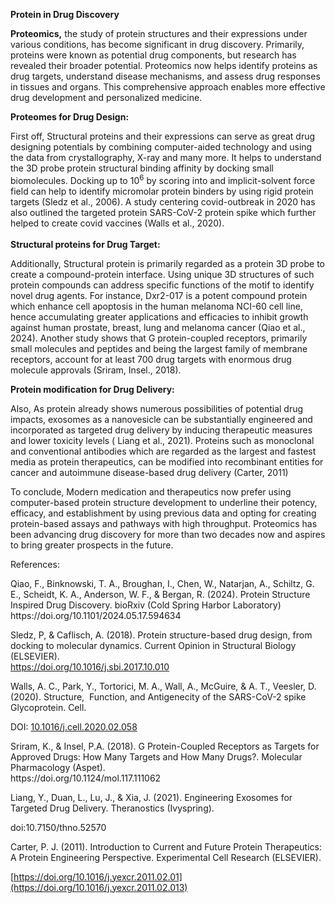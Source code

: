 **Protein in Drug Discovery**

**Proteomics,** the study of protein structures and their expressions under various conditions, has become significant in drug discovery. Primarily, proteins were known as potential drug components, but research has revealed their broader potential. Proteomics now helps identify proteins as drug targets, understand disease mechanisms, and assess drug responses in tissues and organs. This comprehensive approach enables more effective drug development and personalized medicine. 

**Proteomes for Drug Design:**

First off, Structural proteins and their expressions can serve as great drug designing potentials by combining computer-aided technology and using the data from crystallography, X-ray and many more. It helps to understand the 3D probe protein structural binding affinity by docking small biomolecules. Docking up to 10<sup>6</sup> by scoring into and implicit-solvent force field can help to identify micromolar protein binders by using rigid protein targets (Sledz et al., 2006). A study centering covid-outbreak in 2020 has also outlined the targeted protein SARS-CoV-2 protein spike which further helped to create covid vaccines (Walls et al., 2020). \
\
&#x20;**Structural proteins for Drug Target:**

Additionally, Structural protein is primarily regarded as a protein 3D probe to create a compound-protein interface. Using unique 3D structures of such protein compounds can address specific functions of the motif to identify novel drug agents. For instance, Dxr2-017 is a potent compound protein which enhance cell apoptosis in the human melanoma NCI-60 cell line, hence accumulating greater applications and efficacies to inhibit growth against human prostate, breast, lung and melanoma cancer (Qiao et al., 2024). Another study shows that G protein-coupled receptors, primarily small molecules and peptides and being the largest family of membrane receptors, account for at least 700 drug targets with enormous drug molecule approvals (Sriram, Insel., 2018). 

**Protein modification for Drug Delivery:**

Also, As protein already shows numerous possibilities of potential drug impacts, exosomes as a nanovesicle can be substantially engineered and incorporated as targeted drug delivery by inducing therapeutic measures and lower toxicity levels ( Liang et al., 2021). Proteins such as monoclonal and conventional antibodies which are regarded as the largest and fastest media as protein therapeutics, can be modified into recombinant entities for cancer and autoimmune disease-based drug delivery (Carter, 2011) 

To conclude, Modern medication and therapeutics now prefer using computer-based protein structure development to underline their potency, efficacy, and establishment by using previous data and opting for creating protein-based assays and pathways with high throughput. Proteomics has been advancing drug discovery for more than two decades now and aspires to bring greater prospects in the future. 






References:

Qiao, F., Binknowski, T. A., Broughan, I., Chen, W., Natarjan, A., Schiltz, G. E., Scheidt, K. A., Anderson, W. F., & Bergan, R. (2024). Protein Structure Inspired Drug Discovery. bioRxiv (Cold Spring Harbor Laboratory)\
https\://doi.org/10.1101/2024.05.17.594634

Sledz, P, & Caflisch, A. (2018). Protein structure-based drug design, from docking to molecular dynamics. Current Opinion in Structural Biology (ELSEVIER).\
<https://doi.org/10.1016/j.sbi.2017.10.010>

Walls, A. C., Park, Y., Tortorici, M. A., Wall, A., McGuire, & A. T., Veesler, D. (2020). Structure,  Function, and Antigenecity of the SARS-CoV-2 spike Glycoprotein. Cell. 

DOI: [10.1016/j.cell.2020.02.058](https://doi.org/10.1016/j.cell.2020.02.058)

Sriram, K., & Insel, P.A. (2018). G Protein-Coupled Receptors as Targets for Approved Drugs: How Many Targets and How Many Drugs?. Molecular Pharmacology (Aspet).\
https\://doi.org/10.1124/mol.117.111062

Liang, Y., Duan, L., Lu, J., & Xia, J. (2021). Engineering Exosomes for Targeted Drug Delivery. Theranostics (Ivyspring).

doi:10.7150/thno.52570

Carter, P. J. (2011). Introduction to Current and Future Protein Therapeutics: A Protein Engineering Perspective. Experimental Cell Research (ELSEVIER).

[https://doi.org/10.1016/j.yexcr.2011.02.01](https://doi.org/10.1016/j.yexcr.2011.02.013)
